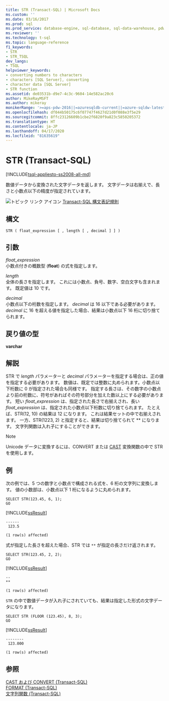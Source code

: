 ```yaml
---
title: STR (Transact-SQL) | Microsoft Docs
ms.custom: ''
ms.date: 03/16/2017
ms.prod: sql
ms.prod_service: database-engine, sql-database, sql-data-warehouse, pdw
ms.reviewer: ''
ms.technology: t-sql
ms.topic: language-reference
f1_keywords:
- STR
- STR_TSQL
dev_langs:
- TSQL
helpviewer_keywords:
- converting numbers to characters
- characters [SQL Server], converting
- character data [SQL Server]
- STR function
ms.assetid: de03531b-d9e7-4c3c-9604-14e582ac20c6
author: MikeRayMSFT
ms.author: mikeray
monikerRange: '>=aps-pdw-2016||=azuresqldb-current||=azure-sqldw-latest||>=sql-server-2016||=sqlallproducts-allversions||>=sql-server-linux-2017||=azuresqldb-mi-current'
ms.openlocfilehash: df044b50175c6f07747f4627d21d0f088e3f5e29
ms.sourcegitcommit: 8ffc23126609b1cbe2f6820f9a823c5850205372
ms.translationtype: HT
ms.contentlocale: ja-JP
ms.lasthandoff: 04/17/2020
ms.locfileid: "81635619"
---
```

# <a name="str-transact-sql"></a>STR (Transact-SQL)
[!INCLUDE[tsql-appliesto-ss2008-all-md](../../includes/tsql-appliesto-ss2008-all-md.md)]

  数値データから変換された文字データを返します。 文字データは右揃えで、長さと小数点以下の精度が指定されています。 
  
 ![トピック リンク アイコン](../../database-engine/configure-windows/media/topic-link.gif "トピック リンク アイコン") [Transact-SQL 構文表記規則](../../t-sql/language-elements/transact-sql-syntax-conventions-transact-sql.md)  
  
## <a name="syntax"></a>構文  
  
```syntaxsql
STR ( float_expression [ , length [ , decimal ] ] )  
```  
  
## <a name="arguments"></a>引数  
 *float_expression*  
 小数点付きの概数型 (**float**) の式を指定します。  
  
 *length*  
 全体の長さを指定します。 これには小数点、負号、数字、空白文字も含まれます。 既定値は 10 です。  
  
 *decimal*  
 小数点以下の桁数を指定します。 *decimal* は 16 以下である必要があります。 *decimal* に 16 を超える値を指定した場合、結果は小数点以下 16 桁に切り捨てられます。  
  
## <a name="return-types"></a>戻り値の型  
 **varchar**  
  
## <a name="remarks"></a>解説  
 STR で *length* パラメーターと *decimal* パラメーターを指定する場合は、正の値を指定する必要があります。 数値は、既定では整数に丸められます。小数点以下桁数に 0 が指定された場合も同様です。 指定する長さは、その数字の小数点より前の桁数に、符号があればその符号部分を加えた数以上にする必要があります。 短い *float_expression* は、指定された長さで右揃えされ、長い *float_expression* は、指定された小数点以下桁数に切り捨てられます。 たとえば、STR(12, 10) の結果は 12 になります。 これは結果セットの中で右揃えされます。 一方、STR(1223, 2) と指定すると、結果は切り捨てられて \*\* になります。 文字列関数は入れ子にすることができます。  
  
> [!NOTE]  
>  Unicode データに変換するには、CONVERT または [CAST](../../t-sql/functions/cast-and-convert-transact-sql.md) 変換関数の中で STR を使用します。  
  
## <a name="examples"></a>例  
 次の例では、5 つの数字と小数点で構成される式を、6 桁の文字列に変換します。 値の小数部は、小数点以下 1 桁になるように丸められます。  
  
```  
SELECT STR(123.45, 6, 1);  
GO  
```  
  
 [!INCLUDE[ssResult](../../includes/ssresult-md.md)]  
  
```  
------  
 123.5  
  
(1 row(s) affected)  
```  
  
 式が指定した長さを超えた場合、STR では `**` が指定の長さだけ返されます。  
  
```  
SELECT STR(123.45, 2, 2);  
GO  
```  
  
 [!INCLUDE[ssResult](../../includes/ssresult-md.md)]  
  
```  
--  
**  
  
(1 row(s) affected)  
```  
  
 `STR` の中で数値データが入れ子にされていても、結果は指定した形式の文字データになります。  
  
```  
SELECT STR (FLOOR (123.45), 8, 3);
GO  
```  
  
 [!INCLUDE[ssResult](../../includes/ssresult-md.md)]  
  
```  
--------  
 123.000  
  
(1 row(s) affected)  
```  
  
## <a name="see-also"></a>参照  
 [CAST および CONVERT &#40;Transact-SQL&#41;](../../t-sql/functions/cast-and-convert-transact-sql.md)  
 [FORMAT &#40;Transact-SQL&#41;](../../t-sql/functions/format-transact-sql.md)  
 [文字列関数 &#40;Transact-SQL&#41;](../../t-sql/functions/string-functions-transact-sql.md)  
  
  

